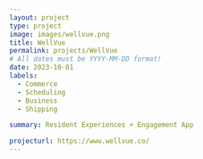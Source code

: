 ```yaml
---
layout: project
type: project
image: images/wellvue.png
title: WellVue
permalink: projects/WellVue
# All dates must be YYYY-MM-DD format!
date: 2023-10-01
labels:
  - Commerce
  - Scheduling
  - Business
  - Shipping

summary: Resident Experiences + Engagement App

projecturl: https://www.wellvue.co/
---
```

